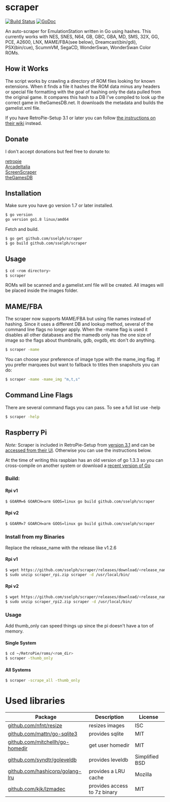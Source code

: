 scraper
=======
[![Build Status](https://travis-ci.org/sselph/scraper.svg?branch=master)](https://travis-ci.org/sselph/scraper) [![GoDoc](https://godoc.org/github.com/sselph/scraper?status.svg)](https://godoc.org/github.com/sselph/scraper)

An auto-scraper for EmulationStation written in Go using hashes.
This currently works with NES, SNES, N64, GB, GBC, GBA, MD, SMS, 32X, GG, PCE, A2600, LNX, MAME/FBA(see below), Dreamcast(bin/gdi), PSX(bin/cue), ScummVM, SegaCD, WonderSwan, WonderSwan Color ROMs.

How it Works
------------
The script works by crawling a directory of ROM files looking for known extensions. When it finds a file it hashes the ROM data minus any headers or special file formatting with the goal of hashing only the data pulled from the original game. It compares this hash to a DB I've compiled to look up the correct game in theGamesDB.net. It downloads the metadata and builds the gamelist.xml file.

If you have RetroPie-Setup 3.1 or later you can follow [the instructions on their wiki](https://github.com/RetroPie/RetroPie-setup/wiki/scraper) instead.

Donate
------
I don't accept donations but feel free to donate to:

[retropie](https://retropie.org.uk/donate/)  
[ArcadeItalia](http://adb.arcadeitalia.net/)  
[ScreenScraper](https://screenscraper.fr/)  
[theGamesDB](http://thegamesdb.net/)

Installation
------------

Make sure you have go version 1.7 or later installed.

```bash
$ go version
go version go1.8 linux/amd64
```

Fetch and build.

```bash
$ go get github.com/sselph/scraper
$ go build github.com/sselph/scraper
```

Usage
-----

```bash
$ cd <rom directory>
$ scraper
```

ROMs will be scanned and a gamelist.xml file will be created. All images will be placed inside the images folder.

MAME/FBA
----
The scraper now supports MAME/FBA but using file names instead of hashing. Since it uses a different DB and lookup method, several of the command line flags no longer apply. When the -mame flag is used it disables all other databases and the mamedb only has the one size of image so the flags about thumbnails, gdb, ovgdb, etc don't do anything.

```bash
$ scraper -mame
```

You can choose your preference of image type with the mame_img flag. If you prefer marquees but want to fallback to titles then snapshots you can do:
```bash
$ scraper -mame -mame_img "m,t,s"
```

Command Line Flags
------------------
There are several command flags you can pass. To see a full list use -help

```bash
$ scraper -help
```

Raspberry Pi
------------

*Note:* Scraper is included in RetroPie-Setup from [version 3.1](https://github.com/RetroPie/RetroPie-Setup/releases/tag/3.1) and can be [accessed from their UI](https://github.com/RetroPie/RetroPie-setup/wiki/scraper). Otherwise you can use the instructions below.

At the time of writing this raspbian has an old version of go 1.3.3 so you can cross-compile on another system or download a [recent version of Go](https://golang.org/dl/)

### Build:

#### Rpi v1
```bash
$ GOARM=6 GOARCH=arm GOOS=linux go build github.com/sselph/scraper
```
#### Rpi v2
```bash
$ GOARM=7 GOARCH=arm GOOS=linux go build github.com/sselph/scraper
```

### Install from my Binaries

Replace the release_name with the release like v1.2.6

#### Rpi v1
```bash
$ wget https://github.com/sselph/scraper/releases/download/<release_name>/scraper_rpi.zip
$ sudo unzip scraper_rpi.zip scraper -d /usr/local/bin/
```
#### Rpi v2
```bash
$ wget https://github.com/sselph/scraper/releases/download/<release_name>/scraper_rpi2.zip
$ sudo unzip scraper_rpi2.zip scraper -d /usr/local/bin/
```

### Usage
Add thumb_only can speed things up since the pi doesn't have a ton of memory.

#### Single System
```bash
$ cd ~/RetroPie/roms/<rom_dir>
$ scraper -thumb_only
```

#### All Systems
```bash
$ scraper -scrape_all -thumb_only
```

Used libraries
==============

| Package | Description | License |
| --- | --- | --- |
| [github.com/nfnt/resize](https://github.com/nfnt/resize) | resizes images | ISC |
| [github.com/mattn/go-sqlite3](https://github.com/mattn/go-sqlite3) | provides sqlite | MIT |
| [github.com/mitchellh/go-homedir](https://github.com/mitchellh/go-homedir) | get user homedir | MIT |
| [github.com/syndtr/goleveldb](https://github.com/syndtr/goleveldb) | provides leveldb | Simplified BSD |
| [github.com/hashicorp/golang-lru](https://github.com/hashicorp/golang-lru) | provides a LRU cache | Mozilla |
| [github.com/kjk/lzmadec](https://github.com/kjk/lzmadec) | provides access to 7z binary | MIT |
